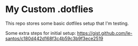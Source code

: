 # My Custom .dotflies

This repo stores some basic dotfiles setup that I'm testing.

Some extra steps for initial setup:
https://gist.github.com/le-santos/c180d442d168f3c4b59c3b9f3ece2519
